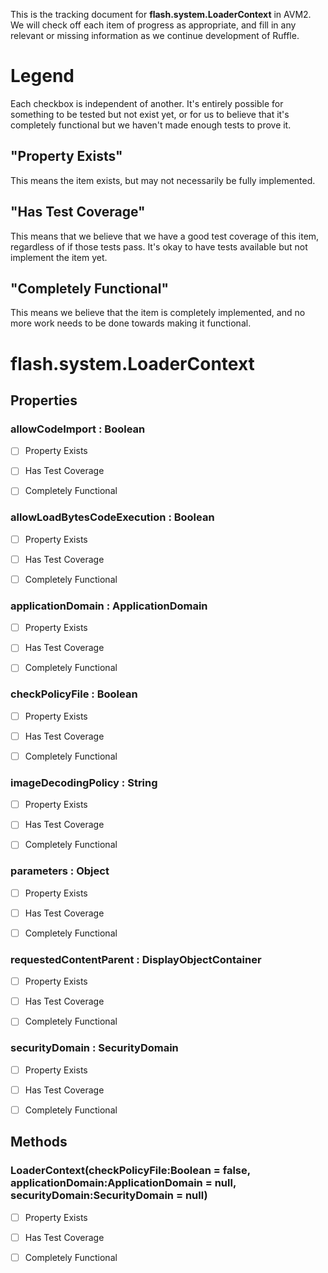 This is the tracking document for **flash.system.LoaderContext** in AVM2. We will check off each item of progress as appropriate, and fill in any relevant or missing information as we continue development of Ruffle.
# Legend

Each checkbox is independent of another. It's entirely possible for something to be tested but not exist yet, or for us to believe that it's completely functional but we haven't made enough tests to prove it.
## "Property Exists"

This means the item exists, but may not necessarily be fully implemented.
## "Has Test Coverage"

This means that we believe that we have a good test coverage of this item, regardless of if those tests pass. It's okay to have tests available but not implement the item yet.
## "Completely Functional"

This means we believe that the item is completely implemented, and no more work needs to be done towards making it functional.
# flash.system.LoaderContext
## Properties
### allowCodeImport : Boolean

* [ ] Property Exists

* [ ] Has Test Coverage

* [ ] Completely Functional


### allowLoadBytesCodeExecution : Boolean

* [ ] Property Exists

* [ ] Has Test Coverage

* [ ] Completely Functional


### applicationDomain : ApplicationDomain

* [ ] Property Exists

* [ ] Has Test Coverage

* [ ] Completely Functional


### checkPolicyFile : Boolean

* [ ] Property Exists

* [ ] Has Test Coverage

* [ ] Completely Functional


### imageDecodingPolicy : String

* [ ] Property Exists

* [ ] Has Test Coverage

* [ ] Completely Functional


### parameters : Object

* [ ] Property Exists

* [ ] Has Test Coverage

* [ ] Completely Functional


### requestedContentParent : DisplayObjectContainer

* [ ] Property Exists

* [ ] Has Test Coverage

* [ ] Completely Functional


### securityDomain : SecurityDomain

* [ ] Property Exists

* [ ] Has Test Coverage

* [ ] Completely Functional


## Methods
### LoaderContext(checkPolicyFile:Boolean = false, applicationDomain:ApplicationDomain = null, securityDomain:SecurityDomain = null)

* [ ] Property Exists

* [ ] Has Test Coverage

* [ ] Completely Functional